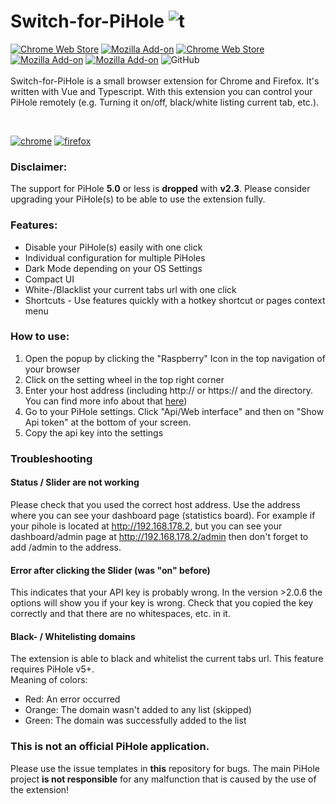 # Switch-for-PiHole ![t](https://github.com/badsgahhl/pihole-browser-extension/blob/master/icon/icon-48.png?raw=true)
[![Chrome Web Store](https://img.shields.io/chrome-web-store/v/ngoafjpapneaopfkpboebcahajopcifi)](https://chrome.google.com/webstore/detail/switch-for-pihole/ngoafjpapneaopfkpboebcahajopcifi)
[![Mozilla Add-on](https://img.shields.io/amo/v/switch-for-pihole)](https://addons.mozilla.org/firefox/addon/switch-for-pihole/)
[![Chrome Web Store](https://img.shields.io/chrome-web-store/users/ngoafjpapneaopfkpboebcahajopcifi?label=chrome%20users)](https://chrome.google.com/webstore/detail/switch-for-pihole/ngoafjpapneaopfkpboebcahajopcifi)
[![Mozilla Add-on](https://img.shields.io/amo/users/switch-for-pihole?color=green&label=mozilla%20users)](https://addons.mozilla.org/firefox/addon/switch-for-pihole/)
[![Mozilla Add-on](https://img.shields.io/amo/rating/switch-for-pihole)](https://addons.mozilla.org/firefox/addon/switch-for-pihole/reviews/)
![GitHub](https://img.shields.io/github/license/badsgahhl/pihole-browser-extension)
<br><br>
Switch-for-PiHole is a small browser extension for Chrome and Firefox. It's written with Vue and Typescript. With this
extension you can control your PiHole remotely (e.g. Turning it on/off, black/white listing current tab, etc.).

<br>

[![chrome](https://cdn.glaser.casa/s/ChromeWebStore_BadgeWBorder.png)](https://chrome.google.com/webstore/detail/switch-for-pihole/ngoafjpapneaopfkpboebcahajopcifi)
[![firefox](https://cdn.glaser.casa/tp/firefox4.png)](https://addons.mozilla.org/firefox/addon/switch-for-pihole/)

### Disclaimer:

The support for PiHole **5.0** or less is **dropped** with **v2.3**. Please consider upgrading your PiHole(s) to be able
to use the extension fully.

### Features:

- Disable your PiHole(s) easily with one click
- Individual configuration for multiple PiHoles
- Dark Mode depending on your OS Settings
- Compact UI
- White-/Blacklist your current tabs url with one click
- Shortcuts - Use features quickly with a hotkey shortcut or pages context menu

### How to use:

1. Open the popup by clicking the "Raspberry" Icon in the top navigation of your browser
2. Click on the setting wheel in the top right corner
3. Enter your host address (including http:// or https:// and the directory. You can find more info about
   that [here](https://github.com/badsgahhl/pihole-browser-extension#status--slider-are-not-working))
4. Go to your PiHole settings. Click "Api/Web interface" and then on "Show Api token" at the bottom of your screen.
5. Copy the api key into the settings

### Troubleshooting

#### Status / Slider are not working
Please check that you used the correct host address. Use the address where you can see your dashboard page (statistics board).
For example if your pihole is located at http://192.168.178.2, but you can see your dashboard/admin page at http://192.168.178.2/admin then don't forget to add /admin to the address.

#### Error after clicking the Slider (was "on" before)

This indicates that your API key is probably wrong. In the version >2.0.6 the options will show you if your key is wrong.
Check that you copied the key correctly and that there are no whitespaces, etc. in it.

#### Black- / Whitelisting domains
The extension is able to black and whitelist the current tabs url. This feature requires PiHole v5+.
<br>Meaning of colors:
 - Red: An error occurred
 - Orange: The domain wasn't added to any list (skipped)
 - Green: The domain was successfully added to the list

### This is not an official PiHole application.
Please use the issue templates in **this** repository for bugs. The main PiHole project **is not responsible** for any malfunction that is caused by the use of the extension!
